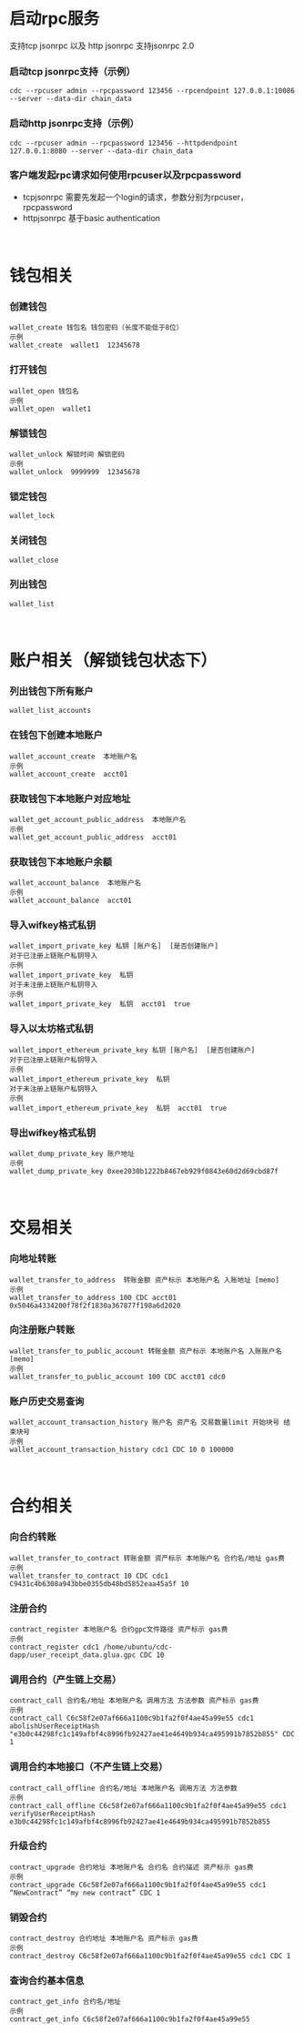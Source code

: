 
# 启动rpc服务
支持tcp jsonrpc 以及 http jsonrpc
支持jsonrpc 2.0

### 启动tcp jsonrpc支持（示例）
    cdc --rpcuser admin --rpcpassword 123456 --rpcendpoint 127.0.0.1:10086 --server --data-dir chain_data

### 启动http jsonrpc支持（示例）
    cdc --rpcuser admin --rpcpassword 123456 --httpdendpoint 127.0.0.1:8080 --server --data-dir chain_data

### 客户端发起rpc请求如何使用rpcuser以及rpcpassword
* tcpjsonrpc
需要先发起一个login的请求，参数分别为rpcuser，rpcpassword
* httpjsonrpc
基于basic authentication

<br/>


# 钱包相关
### 创建钱包
    wallet_create 钱包名 钱包密码（长度不能低于8位）
    示例
    wallet_create  wallet1  12345678

### 打开钱包
    wallet_open 钱包名
    示例
    wallet_open  wallet1

### 解锁钱包
    wallet_unlock 解锁时间 解锁密码
    示例
    wallet_unlock  9999999  12345678

### 锁定钱包
    wallet_lock

### 关闭钱包
    wallet_close

### 列出钱包
    wallet_list

<br/>

# 账户相关（解锁钱包状态下）
### 列出钱包下所有账户
    wallet_list_accounts

### 在钱包下创建本地账户
    wallet_account_create  本地账户名
    示例
    wallet_account_create  acct01

### 获取钱包下本地账户对应地址
    wallet_get_account_public_address  本地账户名
    示例
    wallet_get_account_public_address  acct01

### 获取钱包下本地账户余额
    wallet_account_balance  本地账户名
    示例
    wallet_account_balance  acct01

### 导入wifkey格式私钥
    wallet_import_private_key 私钥 [账户名]  [是否创建账户]
    对于已注册上链账户私钥导入
    示例   
    wallet_import_private_key  私钥
    对于未注册上链账户私钥导入
    示例   
    wallet_import_private_key  私钥  acct01  true

### 导入以太坊格式私钥
    wallet_import_ethereum_private_key 私钥 [账户名]  [是否创建账户]
    对于已注册上链账户私钥导入
    示例   
    wallet_import_ethereum_private_key  私钥
    对于未注册上链账户私钥导入
    示例   
    wallet_import_ethereum_private_key  私钥  acct01  true

### 导出wifkey格式私钥
    wallet_dump_private_key 账户地址
    示例 
    wallet_dump_private_key 0xee2030b1222b8467eb929f0843e60d2d69cbd87f

<br/>

# 交易相关
### 向地址转账
    wallet_transfer_to_address  转账金额 资产标示 本地账户名 入账地址 [memo]
    示例
    wallet_transfer_to_address 100 CDC acct01 0x5046a4334200f78f2f1830a367877f198a6d2020


### 向注册账户转账
    wallet_transfer_to_public_account 转账金额 资产标示 本地账户名 入账账户名 [memo]
    示例
    wallet_transfer_to_public_account 100 CDC acct01 cdc0

### 账户历史交易查询
    wallet_account_transaction_history 账户名 资产名 交易数量limit 开始块号 结束块号
    示例
    wallet_account_transaction_history cdc1 CDC 10 0 100000

<br/>

# 合约相关
### 向合约转账
    wallet_transfer_to_contract 转账金额 资产标示 本地账户名 合约名/地址 gas费
    示例
    wallet_transfer_to_contract 10 CDC cdc1 C9431c4b6308a943bbe0355db48bd5852eaa45a5f 10

### 注册合约
    contract_register 本地账户名 合约gpc文件路径 资产标示 gas费
    示例
    contract_register cdc1 /home/ubuntu/cdc-dapp/user_receipt_data.glua.gpc CDC 10

### 调用合约（产生链上交易）
    contract_call 合约名/地址 本地账户名 调用方法 方法参数 资产标示 gas费
    示例
    contract_call C6c58f2e07af666a1100c9b1fa2f0f4ae45a99e55 cdc1 abolishUserReceiptHash "e3b0c44298fc1c149afbf4c8996fb92427ae41e4649b934ca495991b7852b855" CDC 1

### 调用合约本地接口（不产生链上交易）
    contract_call_offline 合约名/地址 本地账户名 调用方法 方法参数
    示例
    contract_call_offline C6c58f2e07af666a1100c9b1fa2f0f4ae45a99e55 cdc1 verifyUserReceiptHash e3b0c44298fc1c149afbf4c8996fb92427ae41e4649b934ca495991b7852b855

### 升级合约
    contract_upgrade 合约地址 本地账户名 合约名 合约描述 资产标示 gas费
    示例
    contract_upgrade C6c58f2e07af666a1100c9b1fa2f0f4ae45a99e55 cdc1 “NewContract” “my new contract” CDC 1

### 销毁合约
    contract_destroy 合约地址 本地账户名 资产标示 gas费
    示例
    contract_destroy C6c58f2e07af666a1100c9b1fa2f0f4ae45a99e55 cdc1 CDC 1

### 查询合约基本信息
    contract_get_info 合约名/地址
    示例
    contract_get_info C6c58f2e07af666a1100c9b1fa2f0f4ae45a99e55

